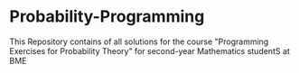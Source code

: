 # Probability-Programming

This Repository contains of all solutions for the course "Programming Exercises for Probability Theory" for second-year Mathematics studentS at BME

